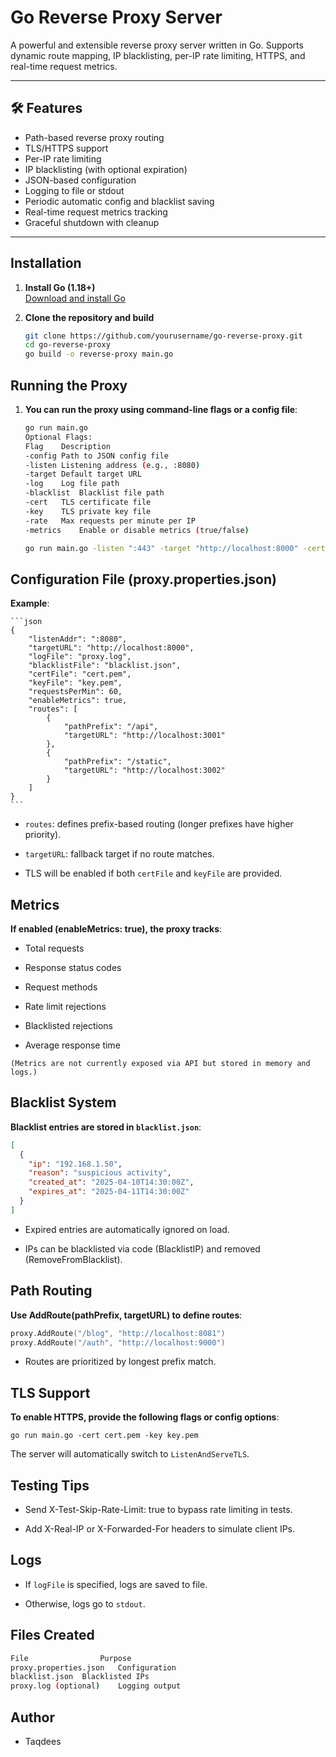 # Go Reverse Proxy Server

A powerful and extensible reverse proxy server written in Go. Supports dynamic route mapping, IP blacklisting, per-IP rate limiting, HTTPS, and real-time request metrics.

---

## 🛠 Features

- Path-based reverse proxy routing
- TLS/HTTPS support
- Per-IP rate limiting
- IP blacklisting (with optional expiration)
- JSON-based configuration
- Logging to file or stdout
- Periodic automatic config and blacklist saving
- Real-time request metrics tracking
- Graceful shutdown with cleanup

---

## Installation

1. **Install Go (1.18+)**  
   [Download and install Go](https://go.dev/doc/install)

2. **Clone the repository and build**
   ```bash
   git clone https://github.com/yourusername/go-reverse-proxy.git
   cd go-reverse-proxy
   go build -o reverse-proxy main.go
   ```

## Running the Proxy

1. **You can run the proxy using command-line flags or a config file**: 
    ```bash
    go run main.go
    Optional Flags:
    Flag	Description
    -config	Path to JSON config file
    -listen	Listening address (e.g., :8080)
    -target	Default target URL
    -log	Log file path
    -blacklist	Blacklist file path
    -cert	TLS certificate file
    -key	TLS private key file
    -rate	Max requests per minute per IP
    -metrics	Enable or disable metrics (true/false)
    ```

    ```bash 
    go run main.go -listen ":443" -target "http://localhost:8000" -cert cert.pem -key key.pem -rate 100
    ```

## Configuration File (proxy.properties.json)

**Example**:

    ```json
    {
        "listenAddr": ":8080",
        "targetURL": "http://localhost:8000",
        "logFile": "proxy.log",
        "blacklistFile": "blacklist.json",
        "certFile": "cert.pem",
        "keyFile": "key.pem",
        "requestsPerMin": 60,
        "enableMetrics": true,
        "routes": [
            {
                "pathPrefix": "/api",
                "targetURL": "http://localhost:3001"
            },
            {
                "pathPrefix": "/static",
                "targetURL": "http://localhost:3002"
            }
        ]
    }
    ```

- `routes`: defines prefix-based routing (longer prefixes have higher priority).

- `targetURL`: fallback target if no route matches.

- TLS will be enabled if both `certFile` and `keyFile` are provided.

## Metrics

**If enabled (enableMetrics: true), the proxy tracks**:

- Total requests

- Response status codes

- Request methods

- Rate limit rejections

- Blacklisted rejections

- Average response time

`(Metrics are not currently exposed via API but stored in memory and logs.)`

## Blacklist System

**Blacklist entries are stored in `blacklist.json`**:

```json
[
  {
    "ip": "192.168.1.50",
    "reason": "suspicious activity",
    "created_at": "2025-04-10T14:30:00Z",
    "expires_at": "2025-04-11T14:30:00Z"
  }
]
```

- Expired entries are automatically ignored on load.

- IPs can be blacklisted via code (BlacklistIP) and removed (RemoveFromBlacklist).

## Path Routing

**Use AddRoute(pathPrefix, targetURL) to define routes**:

```go
proxy.AddRoute("/blog", "http://localhost:8081")
proxy.AddRoute("/auth", "http://localhost:9000")
```

- Routes are prioritized by longest prefix match.

## TLS Support

**To enable HTTPS, provide the following flags or config options**:

`go run main.go -cert cert.pem -key key.pem`

The server will automatically switch to `ListenAndServeTLS`.

## Testing Tips

- Send X-Test-Skip-Rate-Limit: true to bypass rate limiting in tests.

- Add X-Real-IP or X-Forwarded-For headers to simulate client IPs.

## Logs

- If `logFile` is specified, logs are saved to file.

- Otherwise, logs go to `stdout`.

## Files Created

```bash
File	            Purpose
proxy.properties.json	Configuration
blacklist.json	Blacklisted IPs
proxy.log (optional)	Logging output
```

## Author

- Taqdees